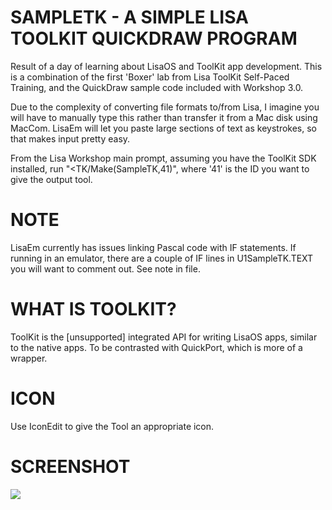 SAMPLETK - A SIMPLE LISA TOOLKIT QUICKDRAW PROGRAM
=============

Result of a day of learning about LisaOS and ToolKit app development. This is a combination of the first 'Boxer' lab from Lisa ToolKit Self-Paced Training, and the QuickDraw sample code included with Workshop 3.0.

Due to the complexity of converting file formats to/from Lisa, I imagine you will have to manually type this rather than transfer it from a Mac disk using MacCom. LisaEm will let you paste large sections of text as keystrokes, so that makes input pretty easy.

From the Lisa Workshop main prompt, assuming you have the ToolKit SDK installed, run "<TK/Make(SampleTK,41)", where '41' is the ID you want to give the output tool.

NOTE
=============

LisaEm currently has issues linking Pascal code with IF statements. If running in an emulator, there are a couple of IF lines in U1SampleTK.TEXT you will want to comment out. See note in file.

WHAT IS TOOLKIT?
=============

ToolKit is the [unsupported] integrated API for writing LisaOS apps, similar to the native apps. To be contrasted with QuickPort, which is more of a wrapper.

ICON
=============

Use IconEdit to give the Tool an appropriate icon.

SCREENSHOT
=============

[![](https://lh5.googleusercontent.com/-ls79IdApyo4/U4ZTDIadJFI/AAAAAAAABRo/bA8UuLMV3GY/w1440-h728-no/phrase.png)](https://lh5.googleusercontent.com/-ls79IdApyo4/U4ZTDIadJFI/AAAAAAAABRo/bA8UuLMV3GY/w1440-h728-no/phrase.png)